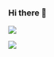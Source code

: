 ### Hi there 👋
![](https://komarev.com/ghpvc/?username=KFKMan&color=green)



![](https://hit.yhype.me/github/profile?user_id=62002518)
<!--
**KFKMan/KFKMan** is a ✨ _special_ ✨ repository because its `README.md` (this file) appears on your GitHub profile.

Here are some ideas to get you started:

- 🔭 I’m currently working on ...
- 🌱 I’m currently learning ...
- 👯 I’m looking to collaborate on ...
- 🤔 I’m looking for help with ...
- 💬 Ask me about ...
- 📫 How to reach me: ...
- 😄 Pronouns: ...
- ⚡ Fun fact: ...
-->
